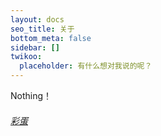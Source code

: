 ```yaml
---
layout: docs
seo_title: 关于
bottom_meta: false
sidebar: []
twikoo:
  placeholder: 有什么想对我说的呢？
---
```


Nothing！
<h6 style="color: white"><a href="/about/Easter_egg.html">彩蛋</a></h6>
